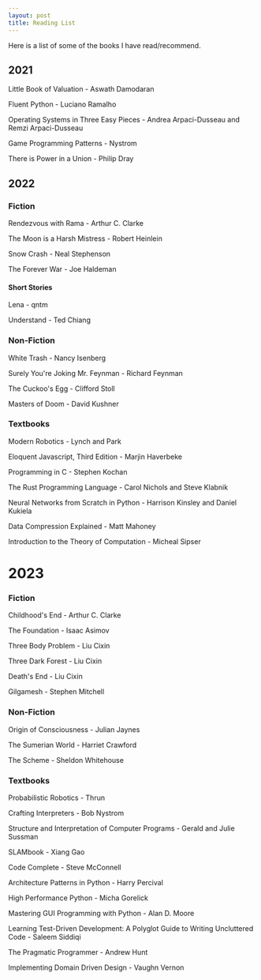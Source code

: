 ```yaml
---
layout: post
title: Reading List
---
```



Here is a list of some of the books I have read/recommend.

## 2021

Little Book of Valuation - Aswath Damodaran

Fluent Python - Luciano Ramalho

Operating Systems in Three Easy Pieces - Andrea Arpaci-Dusseau and Remzi Arpaci-Dusseau

Game Programming Patterns - Nystrom

There is Power in a Union - Philip Dray

## 2022

### Fiction 

Rendezvous with Rama - Arthur C. Clarke

The Moon is a Harsh Mistress - Robert Heinlein

Snow Crash - Neal Stephenson

The Forever War - Joe Haldeman

#### Short Stories

Lena - qntm

Understand - Ted Chiang

### Non-Fiction

White Trash - Nancy Isenberg

Surely You're Joking Mr. Feynman - Richard Feynman

The Cuckoo's Egg - Clifford Stoll 

Masters of Doom - David Kushner

### Textbooks

Modern Robotics - Lynch and Park

Eloquent Javascript, Third Edition - Marjin Haverbeke

Programming in C - Stephen Kochan

The Rust Programming Language - Carol Nichols and Steve Klabnik

Neural Networks from Scratch in Python - Harrison Kinsley and Daniel Kukiela

Data Compression Explained - Matt Mahoney

Introduction to the Theory of Computation - Micheal Sipser

# 2023

### Fiction

Childhood's End - Arthur C. Clarke

The Foundation - Isaac Asimov

Three Body Problem - Liu Cixin

Three Dark Forest - Liu Cixin

Death's End - Liu Cixin

Gilgamesh - Stephen Mitchell

### Non-Fiction

Origin of Consciousness - Julian Jaynes

The Sumerian World - Harriet Crawford

The Scheme - Sheldon Whitehouse 

### Textbooks

Probabilistic Robotics - Thrun

Crafting Interpreters - Bob Nystrom

Structure and Interpretation of Computer Programs - Gerald and Julie Sussman

SLAMbook - Xiang Gao

Code Complete - Steve McConnell

Architecture Patterns in Python - Harry Percival

High Performance Python - Micha Gorelick

Mastering GUI Programming with Python - Alan D. Moore

Learning Test-Driven Development: A Polyglot Guide to Writing Uncluttered Code - Saleem Siddiqi

The Pragmatic Programmer - Andrew Hunt

Implementing Domain Driven Design - Vaughn Vernon







